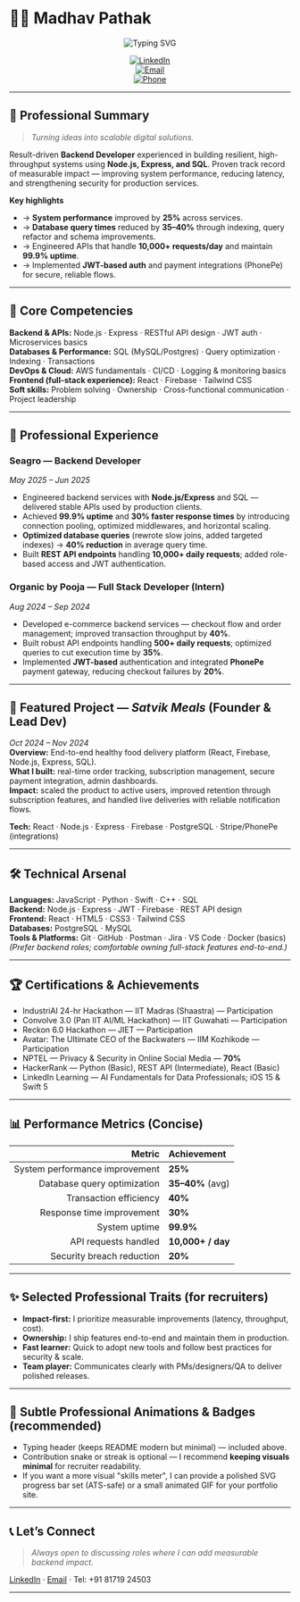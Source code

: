 # 👨‍💻 Madhav Pathak

<div align="center">

![Typing SVG](https://readme-typing-svg.herokuapp.com?font=Fira+Code&weight=500&size=28&pause=1000&color=00D4FF&center=true&vCenter=true&width=700&lines=Backend+Developer;Full+Stack+Engineer;Problem+Solver;Tech+Enthusiast)

[![LinkedIn](https://img.shields.io/badge/LinkedIn-0077B5?style=for-the-badge&logo=linkedin&logoColor=white)](https://linkedin.com/in/madhavpathak)  
[![Email](https://img.shields.io/badge/Email-D14836?style=for-the-badge&logo=gmail&logoColor=white)](mailto:pathakmadhav2803@gmail.com)  
[![Phone](https://img.shields.io/badge/Phone-Call%20Me-25D366?style=for-the-badge&logo=phone&logoColor=white)](tel:+918171924503)

</div>

---

## 🚀 Professional Summary
> *Turning ideas into scalable digital solutions.*

Result-driven **Backend Developer** experienced in building resilient, high-throughput systems using **Node.js, Express, and SQL**. Proven track record of measurable impact — improving system performance, reducing latency, and strengthening security for production services.

**Key highlights**
- → **System performance** improved by **25%** across services.  
- → **Database query times** reduced by **35–40%** through indexing, query refactor and schema improvements.  
- → Engineered APIs that handle **10,000+ requests/day** and maintain **99.9% uptime**.  
- → Implemented **JWT-based auth** and payment integrations (PhonePe) for secure, reliable flows.

---

## 🎯 Core Competencies
**Backend & APIs:** Node.js · Express · RESTful API design · JWT auth · Microservices basics  
**Databases & Performance:** SQL (MySQL/Postgres) · Query optimization · Indexing · Transactions  
**DevOps & Cloud:** AWS fundamentals · CI/CD · Logging & monitoring basics  
**Frontend (full-stack experience):** React · Firebase · Tailwind CSS  
**Soft skills:** Problem solving · Ownership · Cross-functional communication · Project leadership

---

## 💼 Professional Experience

### **Seagro** — Backend Developer  
*May 2025 – Jun 2025*  
- Engineered backend services with **Node.js/Express** and SQL — delivered stable APIs used by production clients.  
- Achieved **99.9% uptime** and **30% faster response times** by introducing connection pooling, optimized middlewares, and horizontal scaling.  
- **Optimized database queries** (rewrote slow joins, added targeted indexes) → **40% reduction** in average query time.  
- Built **REST API endpoints** handling **10,000+ daily requests**; added role-based access and JWT authentication.

### **Organic by Pooja** — Full Stack Developer (Intern)  
*Aug 2024 – Sep 2024*  
- Developed e-commerce backend services — checkout flow and order management; improved transaction throughput by **40%**.  
- Built robust API endpoints handling **500+ daily requests**; optimized queries to cut execution time by **35%**.  
- Implemented **JWT-based** authentication and integrated **PhonePe** payment gateway, reducing checkout failures by **20%**.

---

## 🚀 Featured Project — *Satvik Meals* (Founder & Lead Dev)  
*Oct 2024 – Nov 2024*  
**Overview:** End-to-end healthy food delivery platform (React, Firebase, Node.js, Express, SQL).  
**What I built:** real-time order tracking, subscription management, secure payment integration, admin dashboards.  
**Impact:** scaled the product to active users, improved retention through subscription features, and handled live deliveries with reliable notification flows.

**Tech:** React · Node.js · Express · Firebase · PostgreSQL · Stripe/PhonePe (integrations)

---

## 🛠 Technical Arsenal

**Languages:** JavaScript · Python · Swift · C++ · SQL  
**Backend:** Node.js · Express · JWT · Firebase · REST API design  
**Frontend:** React · HTML5 · CSS3 · Tailwind CSS  
**Databases:** PostgreSQL · MySQL  
**Tools & Platforms:** Git · GitHub · Postman · Jira · VS Code · Docker (basics)  
*(Prefer backend roles; comfortable owning full-stack features end-to-end.)*

---

## 🏆 Certifications & Achievements
- IndustriAI 24-hr Hackathon — IIT Madras (Shaastra) — Participation  
- Convolve 3.0 (Pan IIT AI/ML Hackathon) — IIT Guwahati — Participation  
- Reckon 6.0 Hackathon — JIET — Participation  
- Avatar: The Ultimate CEO of the Backwaters — IIM Kozhikode — Participation  
- NPTEL — Privacy & Security in Online Social Media — **70%**  
- HackerRank — Python (Basic), REST API (Intermediate), React (Basic)  
- LinkedIn Learning — AI Fundamentals for Data Professionals; iOS 15 & Swift 5

---

## 📊 Performance Metrics (Concise)
| Metric | Achievement |
|---:|:---|
| System performance improvement | **25%** |
| Database query optimization | **35–40%** (avg) |
| Transaction efficiency | **40%** |
| Response time improvement | **30%** |
| System uptime | **99.9%** |
| API requests handled | **10,000+ / day** |
| Security breach reduction | **20%** |

---

## ✨ Selected Professional Traits (for recruiters)
- **Impact-first:** I prioritize measurable improvements (latency, throughput, cost).  
- **Ownership:** I ship features end-to-end and maintain them in production.  
- **Fast learner:** Quick to adopt new tools and follow best practices for security & scale.  
- **Team player:** Communicates clearly with PMs/designers/QA to deliver polished releases.

---

## 🎨 Subtle Professional Animations & Badges (recommended)
- Typing header (keeps README modern but minimal) — included above.  
- Contribution snake or streak is optional — I recommend **keeping visuals minimal** for recruiter readability.  
- If you want a more visual "skills meter", I can provide a polished SVG progress bar set (ATS-safe) or a small animated GIF for your portfolio site.

---

## 📞 Let’s Connect
> *Always open to discussing roles where I can add measurable backend impact.*

[LinkedIn](https://linkedin.com/in/madhavpathak) · [Email](mailto:pathakmadhav2803@gmail.com) · Tel: +91 81719 24503

---

